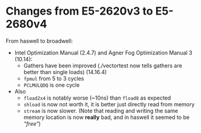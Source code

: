# Changes from E5-2620v3 to E5-2680v4

From haswell to broadwell:

- Intel Optimization Manual (2.4.7) and Agner Fog Optimization Manual 3 (10.14):
  - Gathers have been improved (./vectortest now tells gathers are better than single loads) (14.16.4)
  - `fpmul` from 5 to 3 cycles
  - `PCLMULQDQ` is one cycle
- Also
  - `fload2x4` is notably worse (~10ns) than `fload8` as expected
  - `shload` is now not worth it, it is better just directly read from memory
  - `stream` is now slower. (Note that reading and writing the same memory
    location is now **really** bad, and in haswell it seemed to be *"free"*)
